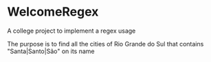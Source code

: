 # WelcomeRegex
A college project to implement a regex usage

The purpose is to find all the cities of Rio Grande do Sul that contains "Santa|Santo|São" on
its name